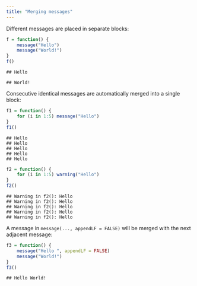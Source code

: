 ```yaml
---
title: "Merging messages"
---
```


Different messages are placed in separate blocks:


``` r
f = function() {
    message("Hello")
    message("World!")
}
f()
```

```
## Hello
```

```
## World!
```

Consecutive identical messages are automatically merged into a single block:


``` r
f1 = function() {
    for (i in 1:5) message("Hello")
}
f1()
```

```
## Hello
## Hello
## Hello
## Hello
## Hello
```

``` r
f2 = function() {
    for (i in 1:5) warning("Hello")
}
f2()
```

```
## Warning in f2(): Hello
## Warning in f2(): Hello
## Warning in f2(): Hello
## Warning in f2(): Hello
## Warning in f2(): Hello
```

A message in `message(..., appendLF = FALSE)` will be merged with the next adjacent message:


``` r
f3 = function() {
    message("Hello ", appendLF = FALSE)
    message("World!")
}
f3()
```

```
## Hello World!
```
